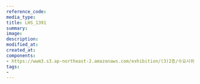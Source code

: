 ```yaml
---
reference_code:
media_type:
title: LHS_1391
summary:
image:
description:
modified_at:
created_at:
components:
- https://wwm3.s3.ap-northeast-2.amazonaws.com/exhibition/(3)2층/수요시위/LHS_1391.jpg
tags:
-
---
```

